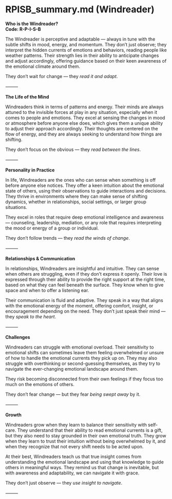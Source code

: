 # RPISB_summary.md (Windreader)

**Who is the Windreader?**  
**Code: R-P-I-S-B**

The Windreader is perceptive and adaptable — always in tune with the subtle shifts in mood, energy, and momentum. They don’t just observe; they interpret the hidden currents of emotions and behaviors, reading people like weather patterns. Their strength lies in their ability to anticipate changes and adjust accordingly, offering guidance based on their keen awareness of the emotional climate around them.

They don’t wait for change — they *read it and adapt*.

⸻

**The Life of the Mind**

Windreaders think in terms of patterns and energy. Their minds are always attuned to the invisible forces at play in any situation, especially when it comes to people and emotions. They excel at sensing the changes in mood or atmosphere before anyone else does, which gives them a unique ability to adjust their approach accordingly. Their thoughts are centered on the flow of energy, and they are always seeking to understand how things are shifting.

They don’t focus on the obvious — they *read between the lines*.

⸻

**Personality in Practice**

In life, Windreaders are the ones who can sense when something is off before anyone else notices. They offer a keen intuition about the emotional state of others, using their observations to guide interactions and decisions. They thrive in environments where they can make sense of shifting dynamics, whether in relationships, social settings, or larger group situations.

They excel in roles that require deep emotional intelligence and awareness — counseling, leadership, mediation, or any role that requires interpreting the mood or energy of a group or individual.

They don’t follow trends — they *read the winds of change*.

⸻

**Relationships & Communication**

In relationships, Windreaders are insightful and intuitive. They can sense when others are struggling, even if they don’t express it openly. Their love is expressed through their ability to provide the right support at the right time, based on what they can feel beneath the surface. They know when to give space and when to offer a listening ear.

Their communication is fluid and adaptive. They speak in a way that aligns with the emotional energy of the moment, offering comfort, insight, or encouragement depending on the need. They don’t just speak their mind — they *speak to the heart*.

⸻

**Challenges**

Windreaders can struggle with emotional overload. Their sensitivity to emotional shifts can sometimes leave them feeling overwhelmed or unsure of how to handle the emotional currents they pick up on. They may also struggle with overthinking or second-guessing themselves, as they try to navigate the ever-changing emotional landscape around them.

They risk becoming disconnected from their own feelings if they focus too much on the emotions of others.

They don’t fear change — but they fear *being swept away* by it.

⸻

**Growth**

Windreaders grow when they learn to balance their sensitivity with self-care. They understand that their ability to read emotional currents is a gift, but they also need to stay grounded in their own emotional truth. They grow when they learn to trust their intuition without being overwhelmed by it, and when they recognize that not every shift needs to be acted upon.

At their best, Windreaders teach us that true insight comes from understanding the emotional landscape and using that knowledge to guide others in meaningful ways. They remind us that change is inevitable, but with awareness and adaptability, we can navigate it with grace.

They don’t just observe — they *use insight to navigate*.

⸻

